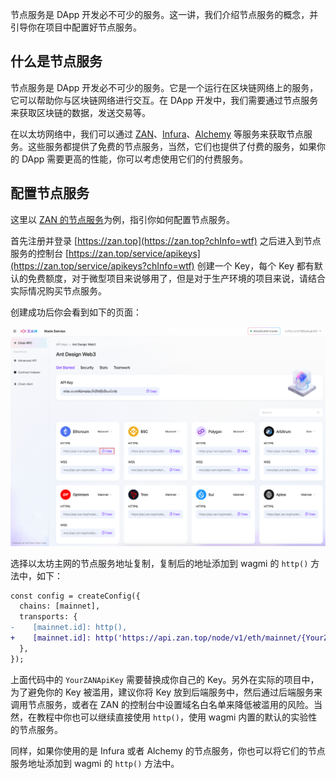 节点服务是 DApp 开发必不可少的服务。这一讲，我们介绍节点服务的概念，并引导你在项目中配置好节点服务。

## 什么是节点服务

节点服务是 DApp 开发必不可少的服务。它是一个运行在区块链网络上的服务，它可以帮助你与区块链网络进行交互。在 DApp 开发中，我们需要通过节点服务来获取区块链的数据，发送交易等。

在以太坊网络中，我们可以通过 [ZAN](https://zan.top?chInfo=wtf)、[Infura](https://infura.io/)、[Alchemy](https://www.alchemy.com/) 等服务来获取节点服务。这些服务都提供了免费的节点服务，当然，它们也提供了付费的服务，如果你的 DApp 需要更高的性能，你可以考虑使用它们的付费服务。

## 配置节点服务

这里以 [ZAN 的节点服务](https://zan.top/home/node-service?chInfo=wtf)为例，指引你如何配置节点服务。

首先注册并登录 [https://zan.top](https://zan.top?chInfo=wtf) 之后进入到节点服务的控制台 [https://zan.top/service/apikeys](https://zan.top/service/apikeys?chInfo=wtf) 创建一个 Key，每个 Key 都有默认的免费额度，对于微型项目来说够用了，但是对于生产环境的项目来说，请结合实际情况购买节点服务。

创建成功后你会看到如下的页面：

![](./img/zan-service.png)

选择以太坊主网的节点服务地址复制，复制后的地址添加到 wagmi 的 `http()` 方法中，如下：

```diff
const config = createConfig({
  chains: [mainnet],
  transports: {
-    [mainnet.id]: http(),
+    [mainnet.id]: http('https://api.zan.top/node/v1/eth/mainnet/{YourZANApiKey}'),
  },
});
```

上面代码中的 `YourZANApiKey` 需要替换成你自己的 Key。另外在实际的项目中，为了避免你的 Key 被滥用，建议你将 Key 放到后端服务中，然后通过后端服务来调用节点服务，或者在 ZAN 的控制台中设置域名白名单来降低被滥用的风险。当然，在教程中你也可以继续直接使用 `http()`，使用 wagmi 内置的默认的实验性的节点服务。

同样，如果你使用的是 Infura 或者 Alchemy 的节点服务，你也可以将它们的节点服务地址添加到 wagmi 的 `http()` 方法中。
